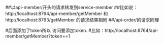 
##以api-member/开头的请求转发到service-member
##比如说：http://localhost:8764/api-member/getMember  和 http://localhost:8763/getMember 的请求结果相同
##/api-order/的请求同理


#后面添加了token所以 访问要添加token.
#比如：http://localhost:8764/api-member/getMember?token==1